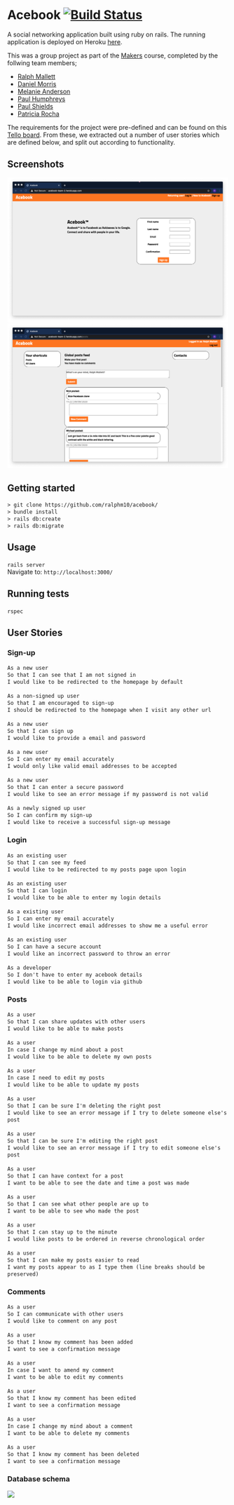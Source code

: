 # Acebook [![Build Status](https://travis-ci.com/ralphm10/acebook.svg?branch=master)](https://travis-ci.com/ralphm10/acebook)

A social networking application built using ruby on rails. The running application is deployed on Heroku [here](http://acebook-team-2.herokuapp.com/).

This was a group project as part of the [Makers](https://makers.tech/) course, completed by the follwing team members;

* [Ralph Mallett](https://github.com/ralphm10/)
* [Daniel Morris](https://github.com/dwram/)
* [Melanie Anderson](https://github.com/melanieanderson1995/)
* [Paul Humphreys](https://github.com/phump81/)
* [Paul Shields](https://github.com/02ship/)
* [Patricia Rocha](https://github.com/ROCHAAL/)

The requirements for the project were pre-defined and can be found on this [Tello board](https://trello.com/b/HVRrhmGs/acebook-project-team-2). From these, we extracted out a number of user stories which are defined below, and split out according to functionality.  

## Screenshots

<img src="acebook_1.png" />
<img src="acebook_2.png" />

## Getting started
```
> git clone https://github.com/ralphm10/acebook/
> bundle install
> rails db:create
> rails db:migrate 
```
## Usage

`rails server`<br/>
Navigate to: `http://localhost:3000/`

## Running tests

`rspec`

## User Stories

### Sign-up

```
As a new user
So that I can see that I am not signed in
I would like to be redirected to the homepage by default

As a non-signed up user
So that I am encouraged to sign-up
I should be redirected to the homepage when I visit any other url

As a new user
So that I can sign up
I would like to provide a email and password 

As a new user
So I can enter my email accurately
I would only like valid email addresses to be accepted

As a new user
So that I can enter a secure password
I would like to see an error message if my password is not valid

As a newly signed up user
So I can confirm my sign-up
I would like to receive a successful sign-up message
```

### Login

```
As an existing user
So that I can see my feed
I would like to be redirected to my posts page upon login

As an existing user
So that I can login
I would like to be able to enter my login details

As a existing user
So I can enter my email accurately
I would like incorrect email addresses to show me a useful error

As an existing user
So I can have a secure account
I would like an incorrect password to throw an error

As a developer
So I don't have to enter my acebook details
I would like to be able to login via github
```

### Posts

```
As a user
So that I can share updates with other users
I would like to be able to make posts

As a user
In case I change my mind about a post
I would like to be able to delete my own posts

As a user
In case I need to edit my posts
I would like to be able to update my posts

As a user
So that I can be sure I'm deleting the right post
I would like to see an error message if I try to delete someone else's post

As a user
So that I can be sure I'm editing the right post
I would like to see an error message if I try to edit someone else's post

As a user
So that I can have context for a post
I want to be able to see the date and time a post was made

As a user
So that I can see what other people are up to
I want to be able to see who made the post

As a user
So that I can stay up to the minute
I would like posts to be ordered in reverse chronological order

As a user
So that I can make my posts easier to read
I want my posts appear to as I type them (line breaks should be preserved)
```

### Comments

```
As a user
So I can communicate with other users
I would like to comment on any post

As a user
So that I know my comment has been added
I want to see a confirmation message

As a user
In case I want to amend my comment
I want to be able to edit my comments

As a user
So that I know my comment has been edited
I want to see a confirmation message

As a user
In case I change my mind about a comment
I want to be able to delete my comments

As a user
So that I know my comment has been deleted
I want to see a confirmation message
```
### Database schema

<img src="db_schema.png" />
